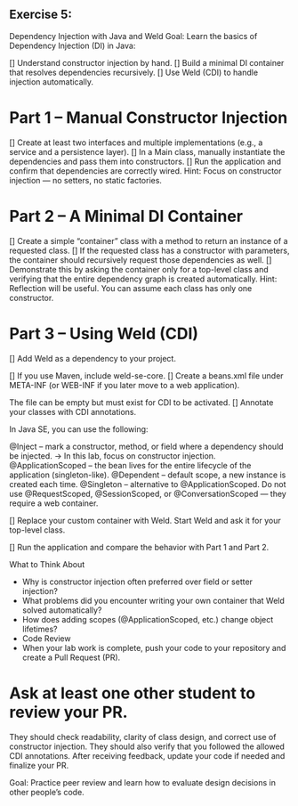 ## Exercise 5:
Dependency Injection with Java and Weld
Goal: Learn the basics of Dependency Injection (DI) in Java:

[] Understand constructor injection by hand.
[] Build a minimal DI container that resolves dependencies recursively.
[] Use Weld (CDI) to handle injection automatically.
# Part 1 – Manual Constructor Injection
[] Create at least two interfaces and multiple implementations (e.g., a service and a persistence layer).
[] In a Main class, manually instantiate the dependencies and pass them into constructors.
[] Run the application and confirm that dependencies are correctly wired.
Hint: Focus on constructor injection — no setters, no static factories.

# Part 2 – A Minimal DI Container
[] Create a simple “container” class with a method to return an instance of a requested class.
[] If the requested class has a constructor with parameters, the container should recursively request those dependencies as well.
[] Demonstrate this by asking the container only for a top-level class and verifying that the entire dependency graph is created automatically.
Hint: Reflection will be useful. You can assume each class has only one constructor.

# Part 3 – Using Weld (CDI)
[] Add Weld as a dependency to your project.

[] If you use Maven, include weld-se-core.
[] Create a beans.xml file under META-INF (or WEB-INF if you later move to a web application).

The file can be empty but must exist for CDI to be activated.
[] Annotate your classes with CDI annotations.

In Java SE, you can use the following:

@Inject – mark a constructor, method, or field where a dependency should be injected.
→ In this lab, focus on constructor injection.
@ApplicationScoped – the bean lives for the entire lifecycle of the application (singleton-like).
@Dependent – default scope, a new instance is created each time.
@Singleton – alternative to @ApplicationScoped.
Do not use @RequestScoped, @SessionScoped, or @ConversationScoped — they require a web container.

[] Replace your custom container with Weld. Start Weld and ask it for your top-level class.

[] Run the application and compare the behavior with Part 1 and Part 2.

What to Think About
- Why is constructor injection often preferred over field or setter injection?
- What problems did you encounter writing your own container that Weld solved automatically?
- How does adding scopes (@ApplicationScoped, etc.) change object lifetimes?
- Code Review
- When your lab work is complete, push your code to your repository and create a Pull Request (PR).

# Ask at least one other student to review your PR.
They should check readability, clarity of class design, and correct use of constructor injection.
They should also verify that you followed the allowed CDI annotations.
After receiving feedback, update your code if needed and finalize your PR.

Goal: Practice peer review and learn how to evaluate design decisions in other people’s code.


